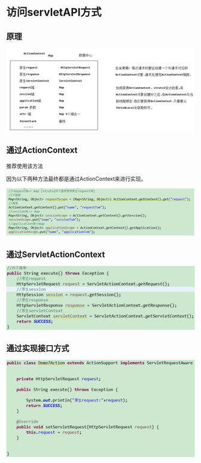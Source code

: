 # 访问servletAPI方式

## 原理

![](../../.gitbook/assets/image%20%2863%29.png)

## 通过ActionContext

推荐使用该方法

因为以下两种方法最终都是通过ActionContext来进行实现。

![](../../.gitbook/assets/image%20%2846%29.png)

## 通过ServletActionContext

![](../../.gitbook/assets/image%20%2839%29.png)

## 通过实现接口方式

![](../../.gitbook/assets/image%20%2842%29.png)

